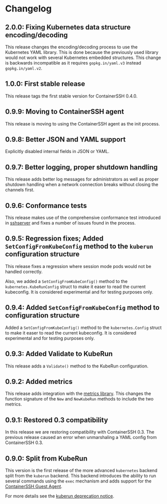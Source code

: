 # Changelog

## 2.0.0: Fixing Kubernetes data structure encoding/decoding

This release changes the encoding/decoding process to use the Kubernetes YAML library. This is done because the previously used library would not work with several Kubernetes embedded structures. This change is backwards incompatible as it requires `gopkg.in/yaml.v3` instead `gopkg.in/yaml.v2`.

## 1.0.0: First stable release

This release tags the first stable version for ContainerSSH 0.4.0.

## 0.9.9: Moving to ContainerSSH agent 

This release is moving to using the ContainerSSH agent as the init process.

## 0.9.8: Better JSON and YAML support

Explicitly disabled internal fields in JSON or YAML.

## 0.9.7: Better logging, proper shutdown handling

This release adds better log messages for administrators as well as proper shutdown handling when a network connection breaks without closing the channels first.

## 0.9.6: Conformance tests

This release makes use of the comprehensive conformance test introduced in [sshserver](https://github.com/containerssh/sshserver) and fixes a number of issues found in the process.

## 0.9.5: Regression fixes; Added `SetConfigFromKubeConfig` method to the `kuberun` configuration structure

This release fixes a regression where session mode pods would not be handled correctly.

Also, we added a `SetConfigFromKubeConfig()` method to the `kubernetes.KubeRunConfig` struct to make it easer to read the current kubeconfig. It is considered experimental and for testing purposes only.

## 0.9.4: Added `SetConfigFromKubeConfig` method to configuration structure

Added a `SetConfigFromKubeConfig()` method to the `kubernetes.Config` struct to make it easer to read the current kubeconfig. It is considered experimental and for testing purposes only.

## 0.9.3: Added Validate to KubeRun

This release adds a `Validate()` method to the KubeRun configuration.

## 0.9.2: Added metrics

This release adds integration with the [metrics library](https://github.com/containerssh/metrics). This changes the function signature of the `New` and `NewKubeRun` methods to include the two metrics.

## 0.9.1: Restored 0.3 compatibility

In this release we are restoring compatibility with ContainerSSH 0.3. The previous release caused an error when unmarshaling a YAML config from ContainerSSH 0.3.

## 0.9.0: Split from KubeRun

This version is the first release of the more advanced `kubernetes` backend split from the `kuberun` backend. This backend introduces the ability to run several commands using the `exec` mechanism and adds support for the [ContainerSSH Guest Agent](https://github.com/containerssh/agent).

For more details see the [kuberun deprecation notice](https://containerssh.io/deprecations/kuberun).
